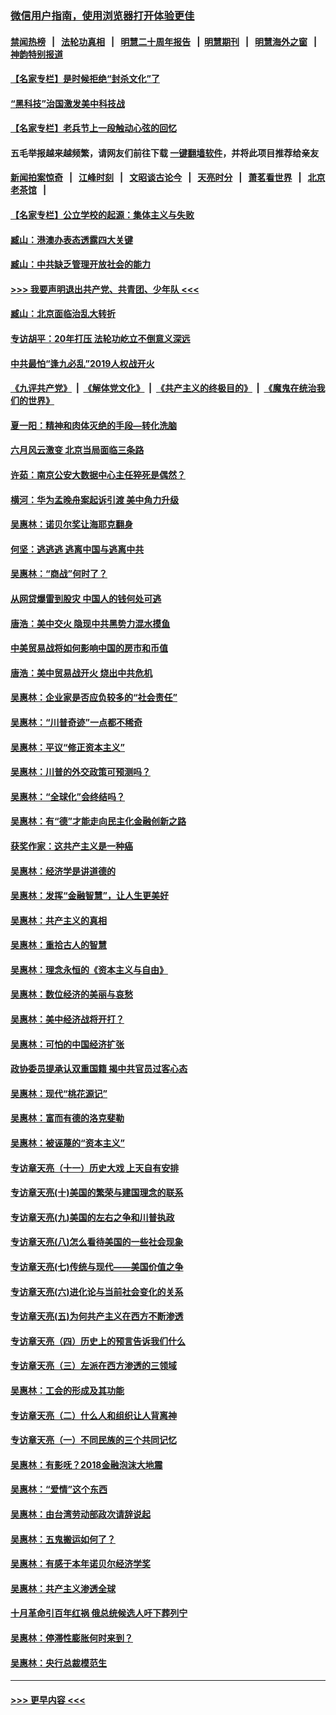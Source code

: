 ### [微信用户指南，使用浏览器打开体验更佳](https://github.com/gfw-breaker/banned-news1/blob/master/indexes/wechat-guide.md?t=0)
#### [禁闻热榜](热点新闻.md?t=0)  &nbsp;&nbsp;|&nbsp;&nbsp; [法轮功真相](https://github.com/gfw-breaker/truth/blob/master/README.md?t=0) &nbsp;&nbsp;|&nbsp;&nbsp; [明慧二十周年报告](https://github.com/gfw-breaker/mh-reports/blob/master/README.md?t=0) &nbsp;&nbsp;|&nbsp;&nbsp;[明慧期刊](https://github.com/gfw-breaker/mh-qikan) &nbsp;&nbsp;|&nbsp;&nbsp; [明慧海外之窗](https://github.com/gfw-breaker/mh-news/blob/master/README.md?t=0) &nbsp;&nbsp;|&nbsp;&nbsp; [神韵特别报道](https://github.com/gfw-breaker/mh-news/blob/master/shenyun.md?t=0)
#### [【名家专栏】是时候拒绝“封杀文化”了](../pages/nsc423/n11814093.md?t=02170102) 
#### [“黑科技”治国激发美中科技战](../pages/nsc423/n11638056.md?t=02170102) 
#### [【名家专栏】老兵节上一段触动心弦的回忆](../pages/nsc423/n11646016.md?t=02170102) 
#### 五毛举报越来越频繁，请网友们前往下载 [一键翻墙软件](https://github.com/gfw-breaker/ssr-accounts)，并将此项目推荐给亲友
#### [新闻拍案惊奇](https://github.com/gfw-breaker/banned-news1/blob/master/pages/link4.md) &nbsp;&nbsp;|&nbsp;&nbsp; [江峰时刻](https://github.com/gfw-breaker/banned-news1/blob/master/pages/link4.md) &nbsp;&nbsp;|&nbsp;&nbsp; [文昭谈古论今](https://github.com/gfw-breaker/banned-news1/blob/master/pages/link4.md) &nbsp;&nbsp;|&nbsp;&nbsp; [天亮时分](https://github.com/gfw-breaker/banned-news1/blob/master/pages/link4.md) &nbsp;&nbsp;|&nbsp;&nbsp; [萧茗看世界](https://github.com/gfw-breaker/banned-news1/blob/master/pages/link4.md) &nbsp;&nbsp;|&nbsp;&nbsp; [北京老茶馆](https://github.com/gfw-breaker/banned-news1/blob/master/pages/link4.md) &nbsp;&nbsp;|&nbsp;&nbsp; 
#### [【名家专栏】公立学校的起源：集体主义与失败](../pages/nsc423/n11601833.md?t=02170102) 
#### [臧山：港澳办表态透露四大关键](../pages/nsc423/n11421628.md?t=02170102) 
#### [臧山：中共缺乏管理开放社会的能力](../pages/nsc423/n11407457.md?t=02170102) 
#### [>>> 我要声明退出共产党、共青团、少年队 <<<](https://github.com/begood0513/goodnews/blob/master/quit/letter.md) 
#### [臧山：北京面临治乱大转折](../pages/nsc423/n11406895.md?t=02170102) 
#### [专访胡平：20年打压 法轮功屹立不倒意义深远](../pages/nsc423/n11398800.md?t=02170102) 
#### [中共最怕“逢九必乱”2019人权战开火](../pages/nsc423/n11385248.md?t=02170102) 
#### [《九评共产党》](https://github.com/begood0513/9ping.md/blob/master/README.md) &nbsp;|&nbsp; [《解体党文化》](../../../../jtdwh.md/blob/master/README.md)  &nbsp;|&nbsp; [《共产主义的终极目的》](../../../../gczydzjmd.md/blob/master/README.md) &nbsp;|&nbsp; [《魔鬼在统治我们的世界》](../../../../mgztzwmdsj.md/blob/master/README.md) 
#### [夏一阳：精神和肉体灭绝的手段—转化洗脑](../pages/nsc423/n11368250.md?t=02170102) 
#### [六月风云激变 北京当局面临三条路](../pages/nsc423/n11313668.md?t=02170102) 
#### [许茹：南京公安大数据中心主任猝死是偶然？](../pages/nsc423/n11064744.md?t=02170102) 
#### [横河：华为孟晚舟案起诉引渡 美中角力升级](../pages/nsc423/n11027230.md?t=02170102) 
#### [吴惠林：诺贝尔奖让海耶克翻身](../pages/nsc423/n10890049.md?t=02170102) 
#### [何坚：逃逃逃 逃离中国与逃离中共](../pages/nsc423/n10592891.md?t=02170102) 
#### [吴惠林：“商战”何时了？](../pages/nsc423/n10573558.md?t=02170102) 
#### [从网贷爆雷到股灾 中国人的钱何处可逃](../pages/nsc423/n10572800.md?t=02170102) 
#### [唐浩：美中交火 隐现中共黑势力混水摸鱼](../pages/nsc423/n10544040.md?t=02170102) 
#### [中美贸易战将如何影响中国的房市和币值](../pages/nsc423/n10543697.md?t=02170102) 
#### [唐浩：美中贸易战开火 烧出中共危机](../pages/nsc423/n10540126.md?t=02170102) 
#### [吴惠林：企业家是否应负较多的“社会责任”](../pages/nsc423/n10535022.md?t=02170102) 
#### [吴惠林：“川普奇迹”一点都不稀奇](../pages/nsc423/n10512808.md?t=02170102) 
#### [吴惠林：平议“修正资本主义”](../pages/nsc423/n10495724.md?t=02170102) 
#### [吴惠林：川普的外交政策可预测吗？](../pages/nsc423/n10462387.md?t=02170102) 
#### [吴惠林：“全球化”会终结吗？](../pages/nsc423/n10452838.md?t=02170102) 
#### [吴惠林：有“德”才能走向民主化金融创新之路](../pages/nsc423/n10432292.md?t=02170102) 
#### [获奖作家：这共产主义是一种癌](../pages/nsc423/n10431541.md?t=02170102) 
#### [吴惠林：经济学是讲道德的](../pages/nsc423/n10398014.md?t=02170102) 
#### [吴惠林：发挥“金融智慧”，让人生更美好](../pages/nsc423/n10375019.md?t=02170102) 
#### [吴惠林：共产主义的真相](../pages/nsc423/n10351394.md?t=02170102) 
#### [吴惠林：重拾古人的智慧](../pages/nsc423/n10337691.md?t=02170102) 
#### [吴惠林：理念永恒的《资本主义与自由》](../pages/nsc423/n10316274.md?t=02170102) 
#### [吴惠林：数位经济的美丽与哀愁](../pages/nsc423/n10292946.md?t=02170102) 
#### [吴惠林：美中经济战将开打？](../pages/nsc423/n10258825.md?t=02170102) 
#### [吴惠林：可怕的中国经济扩张](../pages/nsc423/n10219147.md?t=02170102) 
#### [政协委员提承认双重国籍 揭中共官员过客心态](../pages/nsc423/n10208809.md?t=02170102) 
#### [吴惠林：现代“桃花源记”](../pages/nsc423/n10185234.md?t=02170102) 
#### [吴惠林：富而有德的洛克斐勒](../pages/nsc423/n10142264.md?t=02170102) 
#### [吴惠林：被诬蔑的“资本主义”](../pages/nsc423/n10124816.md?t=02170102) 
#### [专访章天亮（十一）历史大戏 上天自有安排](../pages/nsc423/n10094905.md?t=02170102) 
#### [专访章天亮(十)美国的繁荣与建国理念的联系](../pages/nsc423/n10094899.md?t=02170102) 
#### [专访章天亮(九)美国的左右之争和川普执政](../pages/nsc423/n10094889.md?t=02170102) 
#### [专访章天亮(八)怎么看待美国的一些社会现象](../pages/nsc423/n10094857.md?t=02170102) 
#### [专访章天亮(七)传统与现代——美国价值之争](../pages/nsc423/n10093140.md?t=02170102) 
#### [专访章天亮(六)进化论与当前社会变化的关系](../pages/nsc423/n10092036.md?t=02170102) 
#### [专访章天亮(五)为何共产主义在西方不断渗透](../pages/nsc423/n10083620.md?t=02170102) 
#### [专访章天亮（四）历史上的预言告诉我们什么](../pages/nsc423/n10083606.md?t=02170102) 
#### [专访章天亮（三）左派在西方渗透的三领域](../pages/nsc423/n10081115.md?t=02170102) 
#### [吴惠林：工会的形成及其功能](../pages/nsc423/n10080633.md?t=02170102) 
#### [专访章天亮（二）什么人和组织让人背离神](../pages/nsc423/n10076637.md?t=02170102) 
#### [专访章天亮（一）不同民族的三个共同记忆](../pages/nsc423/n10074188.md?t=02170102) 
#### [吴惠林：有影呒？2018金融泡沫大地震](../pages/nsc423/n10040534.md?t=02170102) 
#### [吴惠林：“爱情”这个东西](../pages/nsc423/n10019423.md?t=02170102) 
#### [吴惠林：由台湾劳动部政次请辞说起](../pages/nsc423/n9979679.md?t=02170102) 
#### [吴惠林：五鬼搬运如何了？](../pages/nsc423/n9925338.md?t=02170102) 
#### [吴惠林：有感于本年诺贝尔经济学奖](../pages/nsc423/n9871883.md?t=02170102) 
#### [吴惠林：共产主义渗透全球](../pages/nsc423/n9812748.md?t=02170102) 
#### [十月革命引百年红祸 俄总统候选人吁下葬列宁](../pages/nsc423/n9810182.md?t=02170102) 
#### [吴惠林：停滞性膨胀何时来到？](../pages/nsc423/n9764136.md?t=02170102) 
#### [吴惠林：央行总裁模范生](../pages/nsc423/n9728134.md?t=02170102) 

----
#### [ >>> 更早内容 <<< ](../indexes/nsc423-earlier.md)
